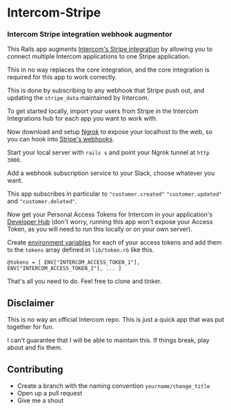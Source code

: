 # Intercom-Stripe
### Intercom Stripe integration webhook augmentor

This Rails app augments [Intercom's Stripe integration](https://docs.intercom.com/integrations/stripe-integration) by allowing you to connect multiple Intercom applications to one Stripe application.

This in no way replaces the core integration, and the core integration is required for this app to work correctly.

This is done by subscribing to any webhook that Stripe push out, and updating the `stripe_data` maintained by Intercom.

To get started locally, import your users from Stripe in the Intercom Integrations hub for each app you want to work with.

Now download and setup [Ngrok](https://ngrok.com/) to expose your localhost to the web, so you can hook into [Stripe's webhooks](https://stripe.com/docs/webhooks).

Start your local server with `rails s` and point your Ngrok tunnel at `http 3000`.

Add a webhook subscription service to your Slack, choose whatever you want.

This app subscribes in particular to `"customer.created"` `"customer.updated"` and `"customer.deleted"`.

Now get your Personal Access Tokens for Intercom in your application's [Developer Hub](https://docs.intercom.com/building-on-intercom/get-started-building-on-intercom) (don't worry, running this app won't expose your Access Token, as you will need to run this locally or on your own server).

Create [environment variables](http://blog.honeybadger.io/ruby-guide-environment-variables/) for each of your access tokens and add them to the `tokens` array defined in `lib/token.rb` like this.
```
@tokens = [ ENV["INTERCOM_ACCESS_TOKEN_1"], ENV["INTERCOM_ACCESS_TOKEN_2"], ... ]
```

That's all you need to do. Feel free to clone and tinker.

## Disclaimer
This is no way an official Intercom repo. This is just a quick app that was put together for fun.

I can't guarantee that I will be able to maintain this. If things break, play about and fix them.

## Contributing
- Create a branch with the naming convention `yourname/change_title`
- Open up a pull request
- Give me a shout
